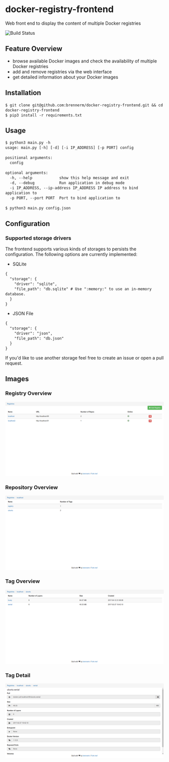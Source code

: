 # docker-registry-frontend
Web front end to display the content of multiple Docker registries

![Build Status](https://travis-ci.org/brennerm/docker-registry-frontend.svg?branch=master)

## Feature Overview
- browse available Docker images and check the availability of multiple Docker registries
- add and remove registries via the web interface
- get detailed information about your Docker images

## Installation
```
$ git clone git@github.com:brennerm/docker-registry-frontend.git && cd docker-registry-frontend
$ pip3 install -r requirements.txt
```

## Usage
```
$ python3 main.py -h
usage: main.py [-h] [-d] [-i IP_ADDRESS] [-p PORT] config

positional arguments:
  config

optional arguments:
  -h, --help            show this help message and exit
  -d, --debug           Run application in debug mode
  -i IP_ADDRESS, --ip-address IP_ADDRESS IP address to bind application to
  -p PORT, --port PORT  Port to bind application to

$ python3 main.py config.json
```

## Configuration
### Supported storage drivers
The frontend supports various kinds of storages to persists the configuration.
The following options are currently implemented:
- SQLite
```
{
  "storage": {
    "driver": "sqlite",
    "file_path": "db.sqlite" # Use ":memory:" to use an in-memory database.
  }
}
```
- JSON File
```
{
  "storage": {
    "driver": "json",
    "file_path": "db.json"
  }
}
```

If you'd like to use another storage feel free to create an issue or open a pull request.

## Images
### Registry Overview
![Registry Overview](/img/registry_overview.png)

### Repository Overview
![Repository Overview](/img/repo_overview.png)

### Tag Overview
![Tag Overview](/img/tag_overview.png)

### Tag Detail
![Tag Detail](/img/tag_detail.png)
